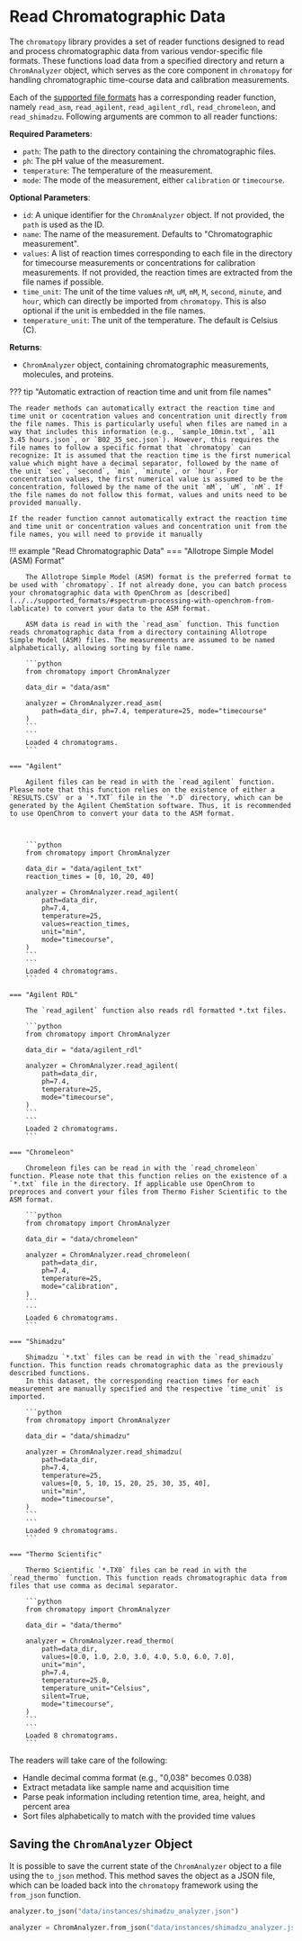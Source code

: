 # Read Chromatographic Data

The `chromatopy` library provides a set of reader functions designed to read and process chromatographic data from various vendor-specific file formats. These functions load data from a specified directory and return a `ChromAnalyzer` object, which serves as the core component in `chromatopy` for handling chromatographic time-course data and calibration measurements.

Each of the [supported file formats](../../supported_formats/#supported-formats) has a corresponding reader function, namely `read_asm`, `read_agilent`, `read_agilent_rdl`, `read_chromeleon`, and `read_shimadzu`. Following arguments are common to all reader functions:

__Required Parameters__:  

- `path`: The path to the directory containing the chromatographic files.
- `ph`: The pH value of the measurement.
- `temperature`: The temperature of the measurement.
- `mode`: The mode of the measurement, either `calibration` or `timecourse`.

__Optional Parameters__:  

- `id`: A unique identifier for the `ChromAnalyzer` object. If not provided, the `path` is used as the ID.
- `name`: The name of the measurement. Defaults to "Chromatographic measurement".
- `values`: A list of reaction times corresponding to each file in the directory for timecourse measurements or concentrations for calibration measurements. If not provided, the reaction times are extracted from the file names if possible.
- `time_unit`: The unit of the time values `nM`, `uM`, `mM`, `M`, `second`, `minute`, and `hour`, which can directly be imported from `chromatopy`. This is also optional if the unit is embedded in the file names.
- `temperature_unit`: The unit of the temperature. The default is Celsius (C).

__Returns__:  

- `ChromAnalyzer` object, containing chromatographic measurements, molecules, and proteins.

??? tip "Automatic extraction of reaction time and unit from file names"

    The reader methods can automatically extract the reaction time and time unit or cocentration values and concentration unit directly from the file names. This is particularly useful when files are named in a way that includes this information (e.g., `sample_10min.txt`, `a11 3.45 hours.json`, or `B02_35_sec.json`). However, this requires the file names to follow a specific format that `chromatopy` can recognize: It is assumed that the reaction time is the first numerical value which might have a decimal separator, followed by the name of the unit `sec`, `second`, `min`, `minute`, or `hour`. For concentration values, the first numerical value is assumed to be the concentration, followed by the name of the unit `mM`, `uM`, `nM`. If the file names do not follow this format, values and units need to be provided manually.

    If the reader function cannot automatically extract the reaction time and time unit or concentration values and concentration unit from the file names, you will need to provide it manually


!!! example "Read Chromatographic Data"
    === "Allotrope Simple Model (ASM) Format"

        The Allotrope Simple Model (ASM) format is the preferred format to be used with `chromatopy`. If not already done, you can batch process your chromatographic data with OpenChrom as [described](../../supported_formats/#spectrum-processing-with-openchrom-from-lablicate) to convert your data to the ASM format.

        ASM data is read in with the `read_asm` function. This function reads chromatographic data from a directory containing Allotrope Simple Model (ASM) files. The measurements are assumed to be named alphabetically, allowing sorting by file name.

        ```python
        from chromatopy import ChromAnalyzer

        data_dir = "data/asm"

        analyzer = ChromAnalyzer.read_asm(
            path=data_dir, ph=7.4, temperature=25, mode="timecourse"
        )
        ```
        ```
        Loaded 4 chromatograms.
        ```

    === "Agilent"

        Agilent files can be read in with the `read_agilent` function. Please note that this function relies on the existence of either a `RESULTS.CSV` or a `*.TXT` file in the `*.D` directory, which can be generated by the Agilent ChemStation software. Thus, it is recommended to use OpenChrom to convert your data to the ASM format.



        ```python
        from chromatopy import ChromAnalyzer

        data_dir = "data/agilent_txt"
        reaction_times = [0, 10, 20, 40]

        analyzer = ChromAnalyzer.read_agilent(
            path=data_dir,
            ph=7.4,
            temperature=25,
            values=reaction_times,
            unit="min",
            mode="timecourse",
        )
        ```
        ```
        Loaded 4 chromatograms.
        ```

    === "Agilent RDL"

        The `read_agilent` function also reads rdl formatted *.txt files.

        ```python
        from chromatopy import ChromAnalyzer

        data_dir = "data/agilent_rdl"

        analyzer = ChromAnalyzer.read_agilent(
            path=data_dir,
            ph=7.4,
            temperature=25,
            mode="timecourse",
        )
        ```
        ```
        Loaded 2 chromatograms.
        ```

    === "Chromeleon"

        Chromeleon files can be read in with the `read_chromeleon` function. Please note that this function relies on the existence of a `*.txt` file in the directory. If applicable use OpenChrom to preproces and convert your files from Thermo Fisher Scientific to the ASM format.

        ```python
        from chromatopy import ChromAnalyzer

        data_dir = "data/chromeleon"

        analyzer = ChromAnalyzer.read_chromeleon(
            path=data_dir,
            ph=7.4,
            temperature=25,
            mode="calibration",
        )
        ```
        ```
        Loaded 6 chromatograms.
        ```

    === "Shimadzu"

        Shimadzu `*.txt` files can be read in with the `read_shimadzu` function. This function reads chromatographic data as the previously described functions.  
        In this dataset, the corresponding reaction times for each measurement are manually specified and the respective `time_unit` is imported.

        ```python
        from chromatopy import ChromAnalyzer

        data_dir = "data/shimadzu"

        analyzer = ChromAnalyzer.read_shimadzu(
            path=data_dir,
            ph=7.4,
            temperature=25,
            values=[0, 5, 10, 15, 20, 25, 30, 35, 40],
            unit="min",
            mode="timecourse",
        )
        ```
        ```
        Loaded 9 chromatograms.
        ```

    === "Thermo Scientific"

        Thermo Scientific `*.TX0` files can be read in with the `read_thermo` function. This function reads chromatographic data from files that use comma as decimal separator.

        ```python
        from chromatopy import ChromAnalyzer

        data_dir = "data/thermo"

        analyzer = ChromAnalyzer.read_thermo(
            path=data_dir,
            values=[0.0, 1.0, 2.0, 3.0, 4.0, 5.0, 6.0, 7.0],
            unit="min",
            ph=7.4,
            temperature=25.0,
            temperature_unit="Celsius",
            silent=True,
            mode="timecourse",
        )
        ```
        ```
        Loaded 8 chromatograms.
        ```

The readers will take care of the following:

- Handle decimal comma format (e.g., "0,038" becomes 0.038)
- Extract metadata like sample name and acquisition time
- Parse peak information including retention time, area, height, and percent area
- Sort files alphabetically to match with the provided time values

## Saving the `ChromAnalyzer` Object

It is possible to save the current state of the `ChromAnalyzer` object to a file using the `to_json` method. This method saves the object as a JSON file, which can be loaded back into the `chromatopy` framework using the `from_json` function.

```python
analyzer.to_json("data/instances/shimadzu_analyzer.json")

analyzer = ChromAnalyzer.from_json("data/instances/shimadzu_analyzer.json")
```
